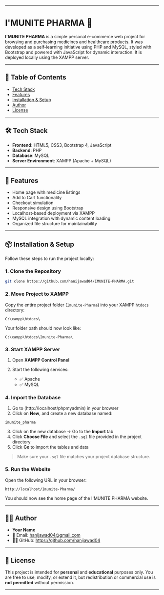 
---

# I'MUNITE PHARMA 💊

**I'MUNITE PHARMA** is a simple personal e-commerce web project for browsing and purchasing medicines and healthcare products. It was developed as a self-learning initiative using PHP and MySQL, styled with Bootstrap and powered with JavaScript for dynamic interaction. It is deployed locally using the XAMPP server.

---

## 📌 Table of Contents

- [Tech Stack](#-tech-stack)
- [Features](#-features)
- [Installation & Setup](#-installation--setup)
- [Author](#-author)
- [License](#-license)

---

## 🛠️ Tech Stack

- **Frontend**: HTML5, CSS3, Bootstrap 4, JavaScript  
- **Backend**: PHP  
- **Database**: MySQL  
- **Server Environment**: XAMPP (Apache + MySQL)

---

## 🚀 Features

- Home page with medicine listings  
- Add to Cart functionality  
- Checkout simulation  
- Responsive design using Bootstrap  
- Localhost-based deployment via XAMPP  
- MySQL integration with dynamic content loading  
- Organized file structure for maintainability  

---

## 📦 Installation & Setup

Follow these steps to run the project locally:

### 1. Clone the Repository

```bash
git clone https://github.com/hanijawad04/IMUNITE-PHARMA.git
````


### 2. Move Project to XAMPP

Copy the entire project folder (`Imunite-Pharma`) into your XAMPP `htdocs` directory:

```
C:\xampp\htdocs\
```

Your folder path should now look like:

```
C:\xampp\htdocs\Imunite-Pharma\
```

### 3. Start XAMPP Server

1. Open **XAMPP Control Panel**
2. Start the following services:

   * ✅ Apache
   * ✅ MySQL

### 4. Import the Database

1. Go to (http://localhost/phpmyadmin) in your browser
2. Click on **New**, and create a new database named:

```
imunite_pharma
```

3. Click on the new database → Go to the **Import** tab
4. Click **Choose File** and select the `.sql` file provided in the project directory
5. Click **Go** to import the tables and data

> Make sure your `.sql` file matches your project database structure.

### 5. Run the Website

Open the following URL in your browser:

```
http://localhost/Imunite-Pharma/
```

You should now see the home page of the I'MUNITE PHARMA website.

---

## 🙋‍♂️ Author

* **Your Name**
* 📧 Email: hanijawad04@gmail.com
* 🧑‍💻 GitHub: https://github.com/hanijawad04

---

## 📄 License

This project is intended for **personal** and **educational** purposes only.
You are free to use, modify, or extend it, but redistribution or commercial use is **not permitted** without permission.

---


